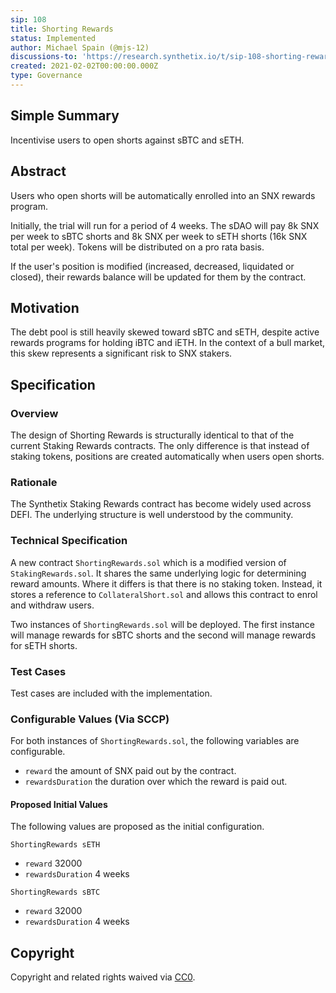 ```yaml
---
sip: 108
title: Shorting Rewards
status: Implemented
author: Michael Spain (@mjs-12)
discussions-to: 'https://research.synthetix.io/t/sip-108-shorting-rewards-trial/292'
created: 2021-02-02T00:00:00.000Z
type: Governance
---
```


<!--You can leave these HTML comments in your merged SIP and delete the visible duplicate text guides, they will not appear and may be helpful to refer to if you edit it again. This is the suggested template for new SIPs. Note that an SIP number will be assigned by an editor. When opening a pull request to submit your SIP, please use an abbreviated title in the filename, `sip-draft_title_abbrev.md`. The title should be 44 characters or less.-->

## Simple Summary
<!--"If you can't explain it simply, you don't understand it well enough." Simply describe the outcome the proposed changes intend to achieve. This should be non-technical and accessible to a casual community member.-->

Incentivise users to open shorts against sBTC and sETH.

## Abstract
<!--A short (~200 word) description of the proposed change, the abstract should clearly describe the proposed change. This is what *will* be done if the SIP is implemented, not *why* it should be done or *how* it will be done. If the SIP proposes deploying a new contract, write, "we propose to deploy a new contract that will do x".-->

Users who open shorts will be automatically enrolled into an SNX rewards program.

Initially, the trial will run for a period of 4 weeks. The sDAO will pay 8k SNX per week to sBTC shorts and 8k SNX per week to sETH shorts (16k SNX total per week). Tokens will be distributed on a pro rata basis.

If the user's position is modified (increased, decreased, liquidated or closed), their rewards balance will be updated for them by the contract.

## Motivation
<!--This is the problem statement. This is the *why* of the SIP. It should clearly explain *why* the current state of the protocol is inadequate.  It is critical that you explain *why* the change is needed, if the SIP proposes changing how something is calculated, you must address *why* the current calculation is inaccurate or wrong. This is not the place to describe how the SIP will address the issue!-->

The debt pool is still heavily skewed toward sBTC and sETH, despite active rewards programs for holding iBTC and iETH. In the context of a bull market, this skew represents a significant risk to SNX stakers.

## Specification
<!--The specification should describe the syntax and semantics of any new feature, there are five sections
1. Overview
2. Rationale
3. Technical Specification
4. Test Cases
5. Configurable Values
-->

### Overview
<!--This is a high level overview of *how* the SIP will solve the problem. The overview should clearly describe how the new feature will be implemented.-->

The design of Shorting Rewards is structurally identical to that of the current Staking Rewards contracts. The only difference is that instead of staking tokens, positions are created automatically when users open shorts.

### Rationale
<!--This is where you explain the reasoning behind how you propose to solve the problem. Why did you propose to implement the change in this way, what were the considerations and trade-offs. The rationale fleshes out what motivated the design and why particular design decisions were made. It should describe alternate designs that were considered and related work. The rationale may also provide evidence of consensus within the community, and should discuss important objections or concerns raised during discussion.-->

The Synthetix Staking Rewards contract has become widely used across DEFI. The underlying structure is well understood by the community.

### Technical Specification
<!--The technical specification should outline the public API of the changes proposed. That is, changes to any of the interfaces Synthetix currently exposes or the creations of new ones.-->

A new contract `ShortingRewards.sol` which is a modified version of `StakingRewards.sol`. It shares the same underlying logic for determining reward amounts. Where it differs is that there is no staking token. Instead, it stores a reference to `CollateralShort.sol` and allows this contract to enrol and withdraw users.

Two instances of `ShortingRewards.sol` will be deployed. The first instance will manage rewards for sBTC shorts and the second will manage rewards for sETH shorts.

### Test Cases
<!--Test cases for an implementation are mandatory for SIPs but can be included with the implementation..-->

Test cases are included with the implementation.

### Configurable Values (Via SCCP)

For both instances of `ShortingRewards.sol`, the following variables are configurable.

- `reward` the amount of SNX paid out by the contract.
- `rewardsDuration` the duration over which the reward is paid out.

#### Proposed Initial Values

The following values are proposed as the initial configuration.

`ShortingRewards sETH`

- `reward` 32000
- `rewardsDuration` 4 weeks

`ShortingRewards sBTC`

- `reward` 32000
- `rewardsDuration` 4 weeks

## Copyright
Copyright and related rights waived via [CC0](https://creativecommons.org/publicdomain/zero/1.0/).

